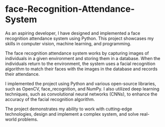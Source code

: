 # face-Recognition-Attendance-System

As an aspiring developer, I have designed and implemented a face recognition attendance system using Python. This project showcases my skills in computer vision, machine learning, and programming.

The face recognition attendance system works by capturing images of individuals in a given environment and storing them in a database. When the individuals return to the environment, the system uses a facial recognition algorithm to match their faces with the images in the database and records their attendance.

I implemented the project using Python and various open-source libraries, such as OpenCV, face_recognition, and NumPy. I also utilized deep learning techniques, such as convolutional neural networks (CNNs), to enhance the accuracy of the facial recognition algorithm.

The project demonstrates my ability to work with cutting-edge technologies, design and implement a complex system, and solve real-world problems.
